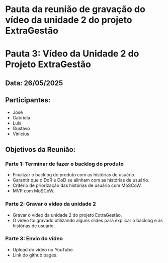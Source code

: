 # Pauta da reunião de gravação do vídeo da unidade 2 do projeto ExtraGestão

# Pauta 3: Vídeo da Unidade 2 do Projeto ExtraGestão
## Data: 26/05/2025
## Participantes:
- José
- Gabriela
- Luís
- Gustavo
- Vinicius

## Objetivos da Reunião:
### Parte 1: Terminar de fazer o backlog do produto
- Finalizar o backlog do produto com as histórias de usuário.
- Garantir que o DoR e DoD se alinham com as histórias de usuário.
- Critério de priorização das histórias de usuário com MoSCoW.
- MVP com MoSCoW.

### Parte 2: Gravar o vídeo da unidade 2
- Gravar o vídeo da unidade 2 do projeto ExtraGestão.
- O vídeo foi gravado utilizando alguns slides para explicar o backlog e as histórias de usuário.

### Parte 3: Envio do vídeo 
- Upload do vídeo no YouTube.
- Link do github pages.